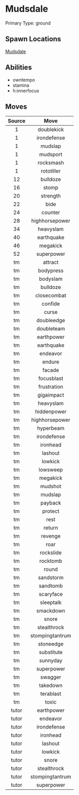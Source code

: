 # Mudsdale  
Primary Type: ground  
  
## Spawn Locations  
[Mudsdale](/data/spawn_presets/mudsdale.md)  
  
## Abilities  
  * owntempo
  * stamina
  * h:innerfocus
  
  
## Moves  
  
| Source | Move |  
|:---:|:---:|  
| 1 | doublekick |  
| 1 | irondefense |  
| 1 | mudslap |  
| 1 | mudsport |  
| 1 | rocksmash |  
| 1 | rototiller |  
| 12 | bulldoze |  
| 16 | stomp |  
| 20 | strength |  
| 22 | bide |  
| 24 | counter |  
| 28 | highhorsepower |  
| 34 | heavyslam |  
| 40 | earthquake |  
| 46 | megakick |  
| 52 | superpower |  
| tm | attract |  
| tm | bodypress |  
| tm | bodyslam |  
| tm | bulldoze |  
| tm | closecombat |  
| tm | confide |  
| tm | curse |  
| tm | doubleedge |  
| tm | doubleteam |  
| tm | earthpower |  
| tm | earthquake |  
| tm | endeavor |  
| tm | endure |  
| tm | facade |  
| tm | focusblast |  
| tm | frustration |  
| tm | gigaimpact |  
| tm | heavyslam |  
| tm | hiddenpower |  
| tm | highhorsepower |  
| tm | hyperbeam |  
| tm | irondefense |  
| tm | ironhead |  
| tm | lashout |  
| tm | lowkick |  
| tm | lowsweep |  
| tm | megakick |  
| tm | mudshot |  
| tm | mudslap |  
| tm | payback |  
| tm | protect |  
| tm | rest |  
| tm | return |  
| tm | revenge |  
| tm | roar |  
| tm | rockslide |  
| tm | rocktomb |  
| tm | round |  
| tm | sandstorm |  
| tm | sandtomb |  
| tm | scaryface |  
| tm | sleeptalk |  
| tm | smackdown |  
| tm | snore |  
| tm | stealthrock |  
| tm | stompingtantrum |  
| tm | stoneedge |  
| tm | substitute |  
| tm | sunnyday |  
| tm | superpower |  
| tm | swagger |  
| tm | takedown |  
| tm | terablast |  
| tm | toxic |  
| tutor | earthpower |  
| tutor | endeavor |  
| tutor | irondefense |  
| tutor | ironhead |  
| tutor | lashout |  
| tutor | lowkick |  
| tutor | snore |  
| tutor | stealthrock |  
| tutor | stompingtantrum |  
| tutor | superpower |  
  
